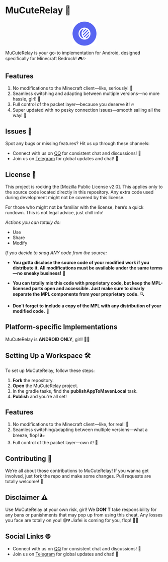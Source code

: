 # MuCuteRelay 🚀

<div style="display: flex;justify-content: center;">
<img src="logo.png" alt="Logo" width="15%" style="margin: auto;"/>
</div>

MuCuteRelay is your go-to implementation for Android, designed specifically for Minecraft Bedrock! 🎮✨

## Features
1. No modifications to the Minecraft client—like, seriously! 🙌
2. Seamless switching and adapting between multiple versions—no more hassle, girl! 🌈
3. Full control of the packet layer—because you deserve it! 🔥
4. Super updated with no pesky connection issues—smooth sailing all the way! 🚀

## Issues 🤔
Spot any bugs or missing features? Hit us up through these channels:
- Connect with us on [QQ](http://qm.qq.com/cgi-bin/qm/qr?_wv=1027&k=0teULf5spCrBeznoVuQPZzaqvB1QdlLJ&authKey=MjXaE2ZlTEDqF2OZJx4BwgXvs8epkgpsxrXX3WDQ42YYZPdS%2BxiYKK7xJqwQ6%2FpS&noverify=0&group_code=542992134) for consistent chat and discussions! 💬  
- Join us on [Telegram](https://t.me/mucuteclient) for global updates and chat! 📱

## License 📝
This project is rocking the [Mozilla Public License v2.0]. This applies only to the source code located directly in this repository. Any extra code used during development might not be covered by this license.

For those who might not be familiar with the license, here’s a quick rundown. This is not legal advice, just chill info!

*Actions you can totally do:*

- Use
- Share
- Modify

*If you decide to snag ANY code from the source:*

- **You gotta disclose the source code of your modified work if you distribute it. All modifications must be available under the same terms—no sneaky business!** 🔑
  
- **You can totally mix this code with proprietary code, but keep the MPL-licensed parts open and accessible. Just make sure to clearly separate the MPL components from your proprietary code.** 🔍

- **Don’t forget to include a copy of the MPL with any distribution of your modified code.** 📄

## Platform-specific Implementations

MuCuteRelay is **ANDROID ONLY**, girl! 📱💥

## Setting Up a Workspace 🛠️

To set up MuCuteRelay, follow these steps:

1. **Fork** the repository.
2. **Open** the MuCuteRelay project.
3. In the gradle tasks, find the **publishAppToMavenLocal** task.
4. **Publish** and you're all set!

## Features
1. No modifications to the Minecraft client—like, for real! 🙌
2. Seamless switching/adapting between multiple versions—what a breeze, flop! 🌬️
3. Full control of the packet layer—own it! 💪

## Contributing 🤝
We’re all about those contributions to MuCuteRelay! If you wanna get involved, just fork the repo and make some changes. Pull requests are totally welcome! 🙌

## Disclaimer ⚠️
Use MuCuteRelay at your own risk, girl! We **DON'T** take responsibility for any bans or punishments that may pop up from using this cheat. Any losses you face are totally on you! 😅💔 Jiafei is coming for you, flop! 💅✨

## Social Links 🌐
- Connect with us on [QQ](http://qm.qq.com/cgi-bin/qm/qr?_wv=1027&k=0teULf5spCrBeznoVuQPZzaqvB1QdlLJ&authKey=MjXaE2ZlTEDqF2OZJx4BwgXvs8epkgpsxrXX3WDQ42YYZPdS%2BxiYKK7xJqwQ6%2FpS&noverify=0&group_code=542992134) for consistent chat and discussions! 💬  
- Join us on [Telegram](https://t.me/mucuteclient) for global updates and chat! 📱
